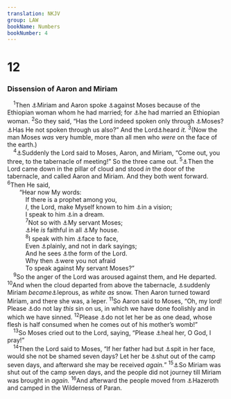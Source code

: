 ```yaml
---
translation: NKJV
group: LAW
bookName: Numbers 
bookNumber: 4
---
```


<div class="title"><h1>12</h1><h3>Dissension of Aaron and Miriam</h3></div>
<span class="verse dan_12_1"> <sup>1</sup>Then <a data-toggle="tooltip" data-placement="bottom" title="Ex. 15:20, 21; Num. 20:1">⚓</a>Miriam and Aaron spoke <a data-toggle="tooltip" data-placement="bottom" title="Num. 11:1">⚓</a>against Moses because of the Ethiopian woman whom he had married; for <a data-toggle="tooltip" data-placement="bottom" title="Ex. 2:21">⚓</a>he had married an Ethiopian woman. </span>
<span class="verse dan_12_2"><sup>2</sup>So they said, “Has the Lord indeed spoken only through <a data-toggle="tooltip" data-placement="bottom" title="Num. 16:3">⚓</a>Moses? <a data-toggle="tooltip" data-placement="bottom" title="Ex. 15:20; Mic. 6:4">⚓</a>Has He not spoken through us also?” And the Lord<a data-toggle="tooltip" data-placement="bottom" title="Gen. 29:33; Num. 11:1; 2 Kin. 19:4; Is. 37:4; Ezek. 35:12, 13">⚓</a>heard <i>it.</i></span>
<span class="verse dan_12_3"><sup>3</sup>(Now the man Moses <i>was</i> very humble, more than all men who <i>were</i> on the face of the earth.)<br/></span>
<span class="verse dan_12_4"> <sup>4</sup><a data-toggle="tooltip" data-placement="bottom" title="(Ps. 76:9)">⚓</a>Suddenly the Lord said to Moses, Aaron, and Miriam, “Come out, you three, to the tabernacle of meeting!” So the three came out. </span>
<span class="verse dan_12_5"><sup>5</sup><a data-toggle="tooltip" data-placement="bottom" title="Ex. 19:9; 34:5; Num. 11:25; 16:19">⚓</a>Then the Lord came down in the pillar of cloud and stood <i>in</i> the door of the tabernacle, and called Aaron and Miriam. And they both went forward. </span>
<span class="verse dan_12_6"><sup>6</sup>Then He said,<br/>  “Hear now My words:<br/>   If there is a prophet among you,<br/>   <i>I</i>, the Lord, make Myself known to him <a data-toggle="tooltip" data-placement="bottom" title="Gen. 46:2; 1 Sam. 3:15; Job 33:15; Ezek. 1:1; Dan. 8:2; Luke 1:11; Acts 10:11, 17; 22:17, 18">⚓</a>in a vision;<br/>   I speak to him <a data-toggle="tooltip" data-placement="bottom" title="Gen. 31:10; 1 Kin. 3:5, 15; Matt. 1:20">⚓</a>in a dream.<br/></span>
<span class="verse dan_12_7">   <sup>7</sup>Not so with <a data-toggle="tooltip" data-placement="bottom" title="Josh. 1:1; Ps. 105:26">⚓</a>My servant Moses;<br/>   <a data-toggle="tooltip" data-placement="bottom" title="Heb. 3:2, 5">⚓</a>He <i>is</i> faithful in all <a data-toggle="tooltip" data-placement="bottom" title="1 Tim. 1:12">⚓</a>My house.<br/></span>
<span class="verse dan_12_8">   <sup>8</sup>I speak with him <a data-toggle="tooltip" data-placement="bottom" title="Ex. 33:11; Deut. 34:10; Hos. 12:13">⚓</a>face to face,<br/>   Even <a data-toggle="tooltip" data-placement="bottom" title="(1 Cor. 13:12)">⚓</a>plainly, and not in dark sayings;<br/>   And he sees <a data-toggle="tooltip" data-placement="bottom" title="Ex. 33:19–23">⚓</a>the form of the Lord.<br/>   Why then <a data-toggle="tooltip" data-placement="bottom" title="2 Pet. 2:10; Jude 8">⚓</a>were you not afraid<br/>   To speak against My servant Moses?”<br/></span>
<span class="verse dan_12_9"> <sup>9</sup>So the anger of the Lord was aroused against them, and He departed. </span>
<span class="verse dan_12_10"><sup>10</sup>And when the cloud departed from above the tabernacle, <a data-toggle="tooltip" data-placement="bottom" title="Deut. 24:9">⚓</a>suddenly Miriam <i>became</i><a data-toggle="tooltip" data-placement="bottom" title="Ex. 4:6; 2 Kin. 5:27; 15:5; 2 Chr. 26:19, 20">⚓</a>leprous, as <i>white</i> <i>as</i> snow. Then Aaron turned toward Miriam, and there she was, a leper. </span>
<span class="verse dan_12_11"><sup>11</sup>So Aaron said to Moses, “Oh, my lord! Please <a data-toggle="tooltip" data-placement="bottom" title="2 Sam. 19:19; 24:10">⚓</a>do not lay <i>this</i> sin on us, in which we have done foolishly and in which we have sinned. </span>
<span class="verse dan_12_12"><sup>12</sup>Please <a data-toggle="tooltip" data-placement="bottom" title="Ps. 88:4">⚓</a>do not let her be as one dead, whose flesh is half consumed when he comes out of his mother’s womb!”<br/></span>
<span class="verse dan_12_13"> <sup>13</sup>So Moses cried out to the Lord, saying, “Please <a data-toggle="tooltip" data-placement="bottom" title="Ps. 103:3">⚓</a>heal her, O God, I pray!”<br/></span>
<span class="verse dan_12_14"> <sup>14</sup>Then the Lord said to Moses, “If her father had but <a data-toggle="tooltip" data-placement="bottom" title="Deut. 25:9; Job 30:10; Is. 50:6">⚓</a>spit in her face, would she not be shamed seven days? Let her be <a data-toggle="tooltip" data-placement="bottom" title="Lev. 13:46; Num. 5:1–4">⚓</a>shut out of the camp seven days, and afterward she may be received <i>again.</i>” </span>
<span class="verse dan_12_15"><sup>15</sup><a data-toggle="tooltip" data-placement="bottom" title="Deut. 24:9; 2 Chr. 26:20, 21">⚓</a>So Miriam was shut out of the camp seven days, and the people did not journey till Miriam was brought in <i>again.</i></span>
<span class="verse dan_12_16"><sup>16</sup>And afterward the people moved from <a data-toggle="tooltip" data-placement="bottom" title="Num. 11:35; 33:17, 18">⚓</a>Hazeroth and camped in the Wilderness of Paran.<br/></span>
